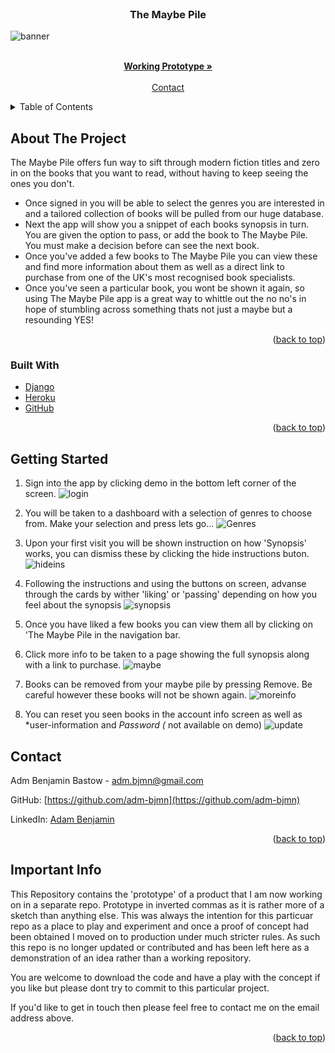 <div id="top"></div>

<br/>

<h3 align="center">The Maybe Pile</h3>

![banner](media/Banner.png?raw=true "Banner")




  <p align="center">
    <br />
    <a href="https://themaybepile-demo.herokuapp.com"><strong>Working Prototype »</strong></a>
    <br />
    <br />
    <a href="#contact">Contact</a>
  </p>
</div>

<details>
  <summary>Table of Contents</summary>
  <ol>
    <li>
      <a href="#about-the-project">About The Project</a>
      <ul>
        <li><a href="#built-with">Built With</a></li>
      </ul>
    </li>
    <li>
      <a href="#getting-started">Quick Guide</a>
    <li><a href="#contact">Contact</a></li>
    <li><a href="#acknowledgments">Important Info</a></li>
  </ol>
</details>
    
## About The Project


The Maybe Pile offers fun way to sift through modern fiction titles and zero in on the books that you want to read, without having to keep seeing the ones you don't.

* Once signed in you will be able to select the genres you are interested in and a tailored collection of books will be pulled from our huge database.
* Next the app will show you a snippet of each books synopsis in turn. You are given the option to pass, or add the book to The Maybe Pile. You must make a decision before can see the next book. 
* Once you've added a few books to The Maybe Pile you can view these and find more information about them as well as a direct link to purchase from one of the UK's most recognised book specialists.
* Once you've seen a particular book, you wont be shown it again, so using The Maybe Pile app is a great way to whittle out the no no's in hope of stumbling across something thats not just a maybe but a resounding YES! 

<p align="right">(<a href="#top">back to top</a>)</p>

### Built With

* [Django](https://www.djangoproject.com)
* [Heroku](https://www.heroku.com/)
* [GitHub](https://www.github.com)


<p align="right">(<a href="#top">back to top</a>)</p>

## Getting Started

1. Sign into the app by clicking demo in the bottom left corner of the screen.
![login](media/signin.jpg?raw=true "Login")

2. You will be taken to a dashboard with a selection of genres to choose from. Make your selection and press lets go...
![Genres](media/selectgenres.jpg?raw=true "Select Genres")

3. Upon your first visit you will be shown instruction on how 'Synopsis' works, you can dismiss these by clicking the hide instructions buton.
![hideins](media/hidein.jpg?raw=true "Hide instructions")

4. Following the instructions and using the buttons on screen, advanse through the cards by wither 'liking' or 'passing' depending on how you feel about the synopsis
![synopsis](media/synopsis.jpg?raw=true "Synopsis") 

5. Once you have liked a few books you can view them all by clicking on 'The Maybe Pile in the navigation bar.
6. Click more info to be taken to a page showing the full synopsis along with a link to purchase.
![maybe](media/maybe.jpg?raw=true "Maybe Pile")

7. Books can be removed from your maybe pile by pressing Remove. Be careful however these books will not be shown again. 
![moreinfo](media/moreinfo.jpg?raw=true "More Info")

8. You can reset you seen books in the account info screen as well as *user-information and *Password (* not available on demo)
![update](media/accountinfo.jpg?raw=true "Account Info")



## Contact

Adm Benjamin Bastow - adm.bjmn@gmail.com

GitHub: [https://github.com/adm-bjmn](https://github.com/adm-bjmn)

LinkedIn: [Adam Benjamin](https://www.linkedin.com/in/adam-benjamin-81273a251/)

<p align="right">(<a href="#top">back to top</a>)</p>

## Important Info

This Repository contains the 'prototype' of a product that I am now working on in a separate repo. 
Prototype in inverted commas as it is rather more of a sketch than anything else. 
This was always the intention for this particuar repo as a place to play and experiment and once a proof of concept had been obtained I moved on to production under much stricter rules. 
As such this repo is no longer updated or contributed and has been left here as a demonstration of an idea rather than a working repository. 
 
 You are welcome to download the code and have a play with the concept if you like but please dont try to commit to this particular project.

If you'd like to get in touch then please feel free to contact me on the email address above. 

<p align="right">(<a href="#top">back to top</a>)</p>

